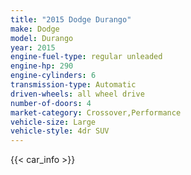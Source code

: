 ```yaml
---
title: "2015 Dodge Durango"
make: Dodge
model: Durango
year: 2015
engine-fuel-type: regular unleaded
engine-hp: 290
engine-cylinders: 6
transmission-type: Automatic
driven-wheels: all wheel drive
number-of-doors: 4
market-category: Crossover,Performance
vehicle-size: Large
vehicle-style: 4dr SUV
---
```


{{< car_info >}}
